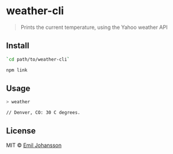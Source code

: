 # weather-cli

> Prints the current temperature, using the Yahoo weather API

## Install

```sh
`cd path/to/weather-cli`
```

```sh
npm link
```

## Usage

```sh
> weather

// Denver, CO: 30 C degrees.
```

## License

MIT © [Emil Johansson](http://emiljohansson.se)
